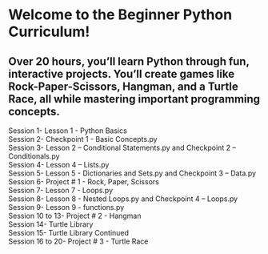 # Welcome to the Beginner Python Curriculum!

## Over 20 hours, you’ll learn Python through fun, interactive projects. You’ll create games like Rock-Paper-Scissors, Hangman, and a Turtle Race, all while mastering important programming concepts.


Session 1-  Lesson 1 - Python Basics <br>
Session 2-  Checkpoint 1 - Basic Concepts.py <br>
Session 3- Lesson 2 – Conditional Statements.py and Checkpoint 2 – Conditionals.py <br>
Session 4- Lesson 4 – Lists.py <br>
Session 5- Lesson 5 - Dictionaries and Sets.py and Checkpoint 3 – Data.py <br>
Session 6- Project # 1 - Rock, Paper, Scissors <br>
Session 7- Lesson 7 - Loops.py <br>
Session 8- Lesson 8 - Nested Loops.py and Checkpoint 4 – Loops.py <br>
Session 9- Lesson 9 - functions.py <br>
Session 10 to 13- Project # 2 - Hangman <br>
Session 14- Turtle Library <br>
Session 15- Turtle Library Continued <br>
Session 16 to 20- Project # 3 - Turtle Race <br>

